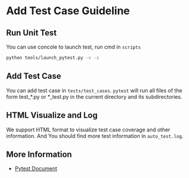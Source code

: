 # Add Test Case Guideline
## Run Unit Test
You can use concole to launch test, run cmd in `scripts`
```bash
python tools/launch_pytest.py -v -s
```

## Add Test Case
You can add test case in `tests/test_cases`. `pytest` will run all files of the form test_*.py or *_test.py in the current directory and its subdirectories.

## HTML Visualize and Log
We support HTML format to visualize test case coverage and other information. And You should find more test information in `auto_test.log`.

## More Information
- [Pytest Document](https://docs.pytest.org/en/7.1.x/contents.html)